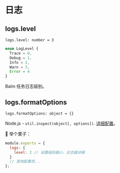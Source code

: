 # 日志

## logs.level

`logs.level: number = 3`

```ts
enum LogLevel {
  Trace = 0,
  Debug = 1,
  Info = 2,
  Warn = 3,
  Error = 4
}
```

Balm 任务日志级别。

## logs.formatOptions

`logs.formatOptions: object = {}`

Node.js - `util.inspect(object[, options])`. [详细配置](https://github.com/nodejs/node/blob/master/doc/api/util.md#utilinspectobject-options)。

:chestnut: 举个栗子：

```js
module.exports = {
  logs: {
    level: 2 // 设置级别越小，日志越详细
  }
  // 其他配置项...
};
```
